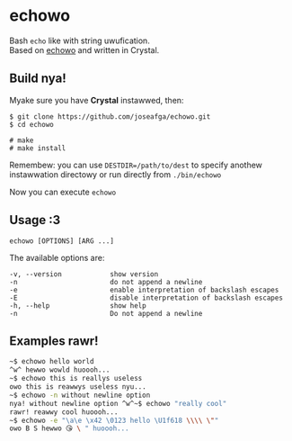 # echowo
Bash `echo` like with string uwufication.  
Based on [echowo](https://github.com/kokoscript/echowo) and written in Crystal.

## Build nya!
Myake sure you have **Crystal** instawwed, then:

```
$ git clone https://github.com/joseafga/echowo.git
$ cd echowo

# make
# make install
```
Remembew: you can use `DESTDIR=/path/to/dest` to specify anothew instawwation directowy or run directly from `./bin/echowo`

Now you can execute `echowo`

## Usage :3
```
echowo [OPTIONS] [ARG ...]
```

The available options are:

```
-v, --version            show version
-n                       do not append a newline
-e                       enable interpretation of backslash escapes
-E                       disable interpretation of backslash escapes
-h, --help               show help
-n                       Do not append a newline
```

## Examples rawr!
```bash
~$ echowo hello world
^w^ hewwo wowld huoooh...
~$ echowo this is reallys useless
owo this is reawwys useless nyu...
~$ echowo -n without newline option
nya! without newline option ^w^~$ echowo "really cool"
rawr! reawwy cool huoooh...
~$ echowo -e "\a\e \x42 \0123 hello \U1f618 \\\\ \""
owo B S hewwo 😘 \ " huoooh...
```
